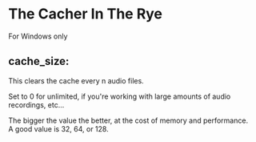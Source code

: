 # The Cacher In The Rye
For Windows only

## cache_size:
This clears the cache every n audio files.  

Set to 0 for unlimited, if you're working with large amounts of audio recordings, etc...  

The bigger the value the better, at the cost of memory and performance.  
A good value is 32, 64, or 128.  
